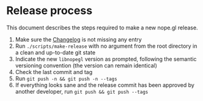 # Release process

This document describes the steps required to make a new nope.gl release.

1. Make sure the [Changelog](source:CHANGELOG.md) is not missing any entry
2. Run `./scripts/make-release` with no argument from the root directory in a
   clean and up-to-date git state
3. Indicate the new `libnopegl` version as prompted, following the semantic
   versioning convention (the version can remain identical)
4. Check the last commit and tag
5. Run `git push -n && git push -n --tags`
6. If everything looks sane and the release commit has been approved by another
   developer, run `git push && git push --tags`
